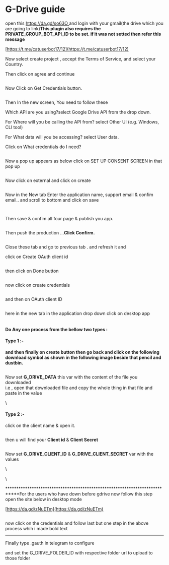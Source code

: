 # G-Drive guide

open this [https://da.gd/so63O ](https://da.gd/so63O)and login with your gmail(the drive which you are going to link)**This plugin also requires the PRIVATE\_GROUP\_BOT\_API\_ID to be set. if it was not setted then refer this message**

[https://t.me/catuserbot17/12](https://t.me/catuserbot17/12)

Now select create project , accept the Terms of Service, and select your Country.

Then click on agree and continue

<figure><img src="https://telegra.ph/file/0af7f3bf0051069eba904.png" alt=""><figcaption></figcaption></figure>

Now Click on Get Credentials button.

<figure><img src="https://telegra.ph/file/20ae8cfaf80cf1f2074dd.png" alt=""><figcaption></figcaption></figure>

Then In the new screen, You need to follow these

Which API are you using?select Google Drive API from the drop down.

For Where will you be calling the API from? select Other UI (e.g. Windows, CLI tool)

For What data will you be accessing? select User data.

Click on What credentials do I need?

<figure><img src="https://telegra.ph/file/7f0751905b3ae4896b9ae.png" alt=""><figcaption></figcaption></figure>

Now a pop up appears as below click on SET UP CONSENT SCREEN in that pop up

<figure><img src="https://telegra.ph/file/3315f9ac2a92bd3a137b1.png" alt=""><figcaption></figcaption></figure>

Now click on external and click on create

<figure><img src="https://telegra.ph/file/4dda1ed494c9e3ccbc539.png" alt=""><figcaption></figcaption></figure>

Now in the New tab Enter the application name, support email & confim email.. and scroll to bottom and click on save

<figure><img src="https://telegra.ph/file/53b40d8b3eba820163f19.png" alt=""><figcaption></figcaption></figure>

<figure><img src="https://telegra.ph/file/17a4352bb5235e575e9b8.png" alt=""><figcaption></figcaption></figure>

Then save & confim all four page & publish you app.

<figure><img src="https://telegra.ph/file/2e9aede96706c120b74a8.png" alt=""><figcaption></figcaption></figure>

Then push the production ...**Click Confirm.**

<figure><img src="https://telegra.ph/file/32d0fa13f335acbdfac9e.png" alt=""><figcaption></figcaption></figure>

Close these tab and go to previous tab . and refresh it and

click on Create OAuth client id

<figure><img src="https://telegra.ph/file/1cfc44f3a8fe4bff8e6f8.png" alt=""><figcaption></figcaption></figure>

then click on Done button

<figure><img src="https://telegra.ph/file/3150445588c633df60c49.png" alt=""><figcaption></figcaption></figure>

now click on create credentials

<figure><img src="https://telegra.ph/file/425a9cfa4ccf3dbdc51d8.png" alt=""><figcaption></figcaption></figure>

and then on OAuth client ID

<figure><img src="https://telegra.ph/file/30ee89d963c82eecd6bd6.png" alt=""><figcaption></figcaption></figure>

here in the new tab in the application drop down click on desktop app

<figure><img src="https://telegra.ph/file/5f6f7ee4d47875c1fa719.png" alt=""><figcaption></figcaption></figure>

#### Do Any one process from the bellow two types : <a href="#do-any-one-process-from-the-bellow-two-types" id="do-any-one-process-from-the-bellow-two-types"></a>

#### Type 1 :- <a href="#type-1" id="type-1"></a>

**and then finally on create button then go back and click on the following download symbol as shown in the following image beside that pencil and dustbin.**

<figure><img src="https://telegra.ph/file/737d25b012bb5f72d60a7.png" alt=""><figcaption></figcaption></figure>

Now set **G\_DRIVE\_DATA** this var with the content of the file you downloaded\
i.e , open that downloaded file and copy the whole thing in that file and paste in the value

\


#### Type 2 :- <a href="#type-2" id="type-2"></a>

click on the client name & open it.

<figure><img src="https://telegra.ph/file/58e750a52425b6969bc2c.png" alt=""><figcaption></figcaption></figure>

then u will find your **Client id** & **Client Secret**

<figure><img src="https://telegra.ph/file/7e043ed8d540f7f312d3f.png" alt=""><figcaption></figcaption></figure>

Now set **G\_DRIVE\_CLIENT\_ID** & **G\_DRIVE\_CLIENT\_SECRET** var with the values

\


\


\*\*\*\*\*\*\*\*\*\*\*\*\*\*\*\*\*\*\*\*\*\*\*\*\*\*\*\*\*\*\*\*\*\*\*\*\*\*\*\*\*\*\*\*\*\*\*\*\*\*\*\*\*\*\*\*\*\*\*\*\*\*\*\*\*\*\*\*\*\*\*\*\*\*\*\*For the users who have down before gdrive now follow this step open the site below in desktop mode

[https://da.gd/zNuETm](https://da.gd/zNuETm)

<figure><img src="https://telegra.ph/file/cf9430655481af3c1e402.png" alt=""><figcaption></figcaption></figure>

now click on the credentials and follow last but one step in the above process whih i made bold text

***

Finally type .gauth in telegram to configure

and set the G\_DRIVE\_FOLDER\_ID with respective folder url to upload to those folder
